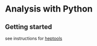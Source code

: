 # Analysis with Python

## Getting started

see instructions for [heptools](https://github.com/chuyuanliu/heptools)

